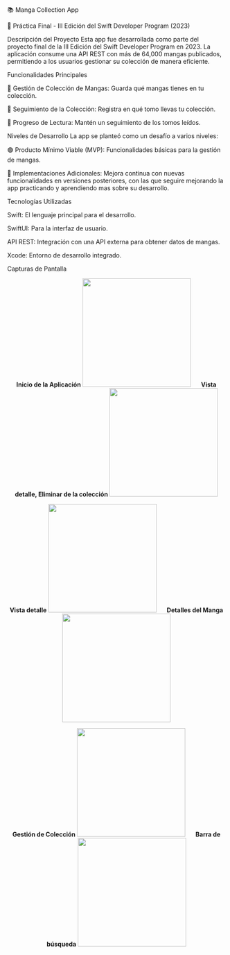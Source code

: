 📚 Manga Collection App

🚀 Práctica Final - III Edición del Swift Developer Program (2023)

Descripción del Proyecto
Esta app fue desarrollada como parte del proyecto final de la III Edición del Swift Developer Program en 2023. La aplicación consume una API REST con más de 64,000 mangas publicados, permitiendo a los usuarios gestionar su colección de manera eficiente.

Funcionalidades Principales

📖 Gestión de Colección de Mangas: Guarda qué mangas tienes en tu colección.

🔢 Seguimiento de la Colección: Registra en qué tomo llevas tu colección.


📘 Progreso de Lectura: Mantén un seguimiento de los tomos leídos.


Niveles de Desarrollo
La app se planteó como un desafío a varios niveles:

🟢 Producto Mínimo Viable (MVP): Funcionalidades básicas para la gestión de mangas.

🔧 Implementaciones Adicionales: Mejora continua con nuevas funcionalidades en versiones posteriores, con las que seguire mejorando la app practicando y aprendiendo mas sobre su desarrollo.


Tecnologías Utilizadas

Swift: El lenguaje principal para el desarrollo.

SwiftUI: Para la interfaz de usuario.

API REST: Integración con una API externa para obtener datos de mangas.

Xcode: Entorno de desarrollo integrado.


Capturas de Pantalla
<p align="center">
  <b>Inicio de la Aplicación</b>
  <img src="https://github.com/gliadev/TheMangaKeeper/assets/78279221/1ff23fa8-3945-41a8-9753-2e9f8def348b" width="250" />
  &nbsp;&nbsp;&nbsp;&nbsp;
  <b>Vista detalle, Eliminar de la colección</b>
  <img src="https://github.com/gliadev/TheMangaKeeper/assets/78279221/60f6e354-1233-4b7e-9b33-4926c22be68d" width="250" />
</p>
<p align="center">
  <b>Vista detalle</b>
  <img src="https://github.com/gliadev/TheMangaKeeper/assets/78279221/7b5dbe8c-8730-4b33-b648-5b940a23b777" width="250" />
  &nbsp;&nbsp;&nbsp;&nbsp;
  <b>Detalles del Manga</b>
  <img src="https://github.com/gliadev/TheMangaKeeper/assets/78279221/1cea03ef-5d82-45eb-b7c4-300eac991bc6" width="250" />
</p>
<p align="center">
  <b>Gestión de Colección</b>
  <img src="https://github.com/gliadev/TheMangaKeeper/assets/78279221/8cb96f4e-f5a4-4a04-9fd8-9274b7bd2e02" width="250" />
  &nbsp;&nbsp;&nbsp;&nbsp;
  <b>Barra de búsqueda</b>
  <img src="https://github.com/gliadev/TheMangaKeeper/assets/78279221/d4bbfa76-d5b0-4fe0-bece-fa4fbc1679c4" width="250" />
</p>



